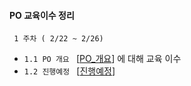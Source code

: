 #### PO 교육이수 정리 

     1 주차 ( 2/22 ~ 2/26)
+ ```1.1 PO 개요 ``` [[PO_개요]] 에 대해 교육 이수
+ ```1.2 진행예정 ``` [[진행예정]] 

[PO_개요]: /1week/1.1.PO_개요.md
[진행예정]: /1week/1.2.진행예정.md